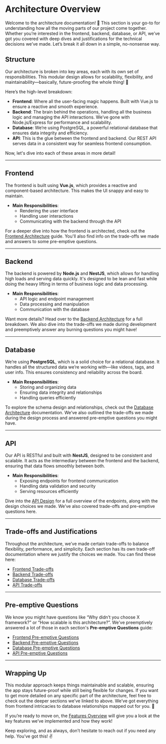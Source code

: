 # Architecture Overview

Welcome to the architecture documentation! 🎉 This section is your go-to for understanding how all the moving parts of our project come together. Whether you’re interested in the frontend, backend, database, or API, we’ve got you covered with deep dives and justifications for the technical decisions we’ve made. Let’s break it all down in a simple, no-nonsense way.

## Structure

Our architecture is broken into key areas, each with its own set of responsibilities. This modular design allows for scalability, flexibility, and maintainability—basically, future-proofing the whole thing! 💪

Here’s the high-level breakdown:

- **Frontend**: Where all the user-facing magic happens. Built with Vue.js to ensure a reactive and smooth experience.
- **Backend**: The brain behind the operations, handling all the business logic and managing the API interactions. We’ve gone with Node.js/Express for performance and scalability.
- **Database**: We’re using PostgreSQL, a powerful relational database that ensures data integrity and efficiency.
- **API**: This is the glue between the frontend and backend. Our REST API serves data in a consistent way for seamless frontend consumption.

Now, let's dive into each of these areas in more detail!

---

## Frontend

The frontend is built using **Vue.js**, which provides a reactive and component-based architecture. This makes the UI snappy and easy to maintain.

- **Main Responsibilities**:
  - Rendering the user interface
  - Handling user interactions
  - Communicating with the backend through the API

For a deeper dive into how the frontend is architected, check out the [Frontend Architecture](./frontend/README.md) guide. You'll also find info on the trade-offs we made and answers to some pre-emptive questions.

---

## Backend

The backend is powered by **Node.js** and **NestJS**, which allows for handling high loads and serving data quickly. It's designed to be lean and fast while doing the heavy lifting in terms of business logic and data processing.

- **Main Responsibilities**:
  - API logic and endpoint management
  - Data processing and manipulation
  - Communication with the database

Want more details? Head over to the [Backend Architecture](./backend/README.md) for a full breakdown. We also dive into the trade-offs we made during development and preemptively answer any burning questions you might have!

---

## Database

We’re using **PostgreSQL**, which is a solid choice for a relational database. It handles all the structured data we’re working with—like videos, tags, and user info. This ensures consistency and reliability across the board.

- **Main Responsibilities**:
  - Storing and organizing data
  - Ensuring data integrity and relationships
  - Handling queries efficiently

To explore the schema design and relationships, check out the [Database Architecture](./database/README.md) documentation. We’ve also outlined the trade-offs we made during the design process and answered pre-emptive questions you might have.

---

## API

Our API is RESTful and built with **NestJS**, designed to be consistent and scalable. It acts as the intermediary between the frontend and the backend, ensuring that data flows smoothly between both.

- **Main Responsibilities**:
  - Exposing endpoints for frontend communication
  - Handling data validation and security
  - Serving resources efficiently

Dive into the [API Design](./api/README.md) for a full overview of the endpoints, along with the design choices we made. We’ve also covered trade-offs and pre-emptive questions here.

---

## Trade-offs and Justifications

Throughout the architecture, we’ve made certain trade-offs to balance flexibility, performance, and simplicity. Each section has its own trade-off documentation where we justify the choices we made. You can find these here:

- [Frontend Trade-offs](./frontend/tradeoffs.md)
- [Backend Trade-offs](./backend/tradeoffs.md)
- [Database Trade-offs](./database/tradeoffs.md)
- [API Trade-offs](./api/tradeoffs.md)

---

## Pre-emptive Questions

We know you might have questions like “Why didn’t you choose X framework?” or “How scalable is this architecture?”. We've preemptively answered a lot of those in each section's **Pre-emptive Questions** guide:

- [Frontend Pre-emptive Questions](./frontend/preemptive-questions.md)
- [Backend Pre-emptive Questions](./backend/preemptive-questions.md)
- [Database Pre-emptive Questions](./database/preemptive-questions.md)
- [API Pre-emptive Questions](./api/preemptive-questions.md)

---

## Wrapping Up

This modular approach keeps things maintainable and scalable, ensuring the app stays future-proof while still being flexible for changes. If you want to get more detailed on any specific part of the architecture, feel free to check out the deeper sections we’ve linked to above. We’ve got everything from frontend intricacies to database relationships mapped out for you. 🚀

If you’re ready to move on, the [Features Overview](../features/README.md) will give you a look at the key features we’ve implemented and how they work!

Keep exploring, and as always, don’t hesitate to reach out if you need any help. You’ve got this! ✌️
